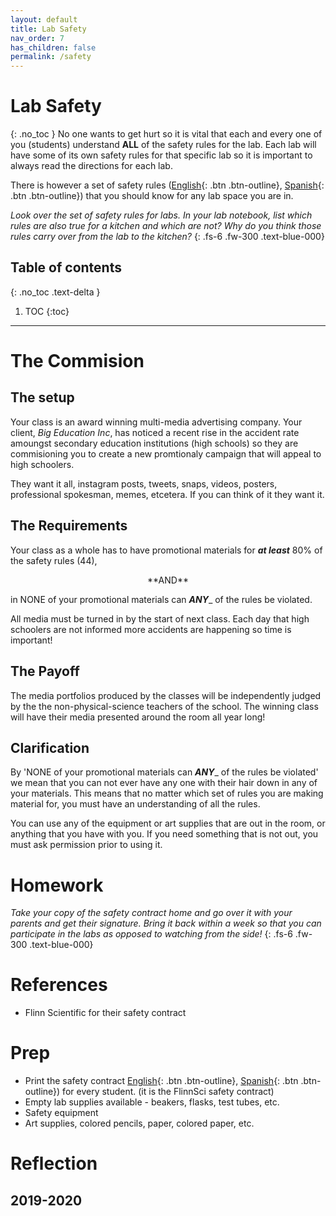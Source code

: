 ```yaml
---
layout: default
title: Lab Safety
nav_order: 7
has_children: false
permalink: /safety
---
```


# Lab Safety
{: .no_toc }
No one wants to get hurt so it is vital that each and every one of you (students) understand **ALL** of the safety rules for the lab.
Each lab will have some of its own safety rules for that specific lab so it is important to always read the directions for each lab.

There is however a set of safety rules ([English](https://www.flinnsci.com/api/library/Download/80efae9513b548d6999c31d38ac36abe){: .btn .btn-outline}, [Spanish](https://www.flinnsci.com/high-school-student-safety-contract---spanish/dc10495/){: .btn .btn-outline}) that you should know for any lab space you are in.

_Look over the set of safety rules for labs.  In your lab notebook, list which rules are also true for a kitchen and which are not?  Why do you think those rules carry over from the lab to the kitchen?_
{: .fs-6 .fw-300 .text-blue-000}


<!-- table of contents for the page -->
## Table of contents
{: .no_toc .text-delta }

1. TOC
{:toc}

---
# The Commision
## The setup
Your class is an award winning multi-media advertising company.
Your client, _Big Education Inc_, has noticed a recent rise in the accident rate amoungst secondary education institutions (high schools) so they are commisioning you to create a new promtionaly campaign that will appeal to high schoolers.

They want it all, instagram posts, tweets, snaps, videos, posters, professional spokesman, memes, etcetera.
If you can think of it they want it.

## The Requirements
Your class as a whole has to have promotional materials for _**at least**_ 80% of the safety rules (44),

<center>**AND**</center>

in NONE of your promotional materials can _**ANY**__ of the rules be violated.

All media must be turned in by the start of next class.
Each day that high schoolers are not informed more accidents are happening so time is important!

## The Payoff
The media portfolios produced by the classes will be independently judged by the the non-physical-science teachers of the school.
The winning class will have their media presented around the room all year long!

## Clarification
By 'NONE of your promotional materials can _**ANY**__ of the rules be violated' we mean that you can not ever have any one with their hair down in any of your materials.
This means that no matter which set of rules you are making material for, you must have an understanding of all the rules.

You can use any of the equipment or art supplies that are out in the room, or anything that you have with you.
If you need something that is not out, you must ask permission prior to using it.


# Homework
_Take your copy of the safety contract home and go over it with your parents and get their signature.  Bring it back within a week so that you can participate in the labs as opposed to watching from the side!_
{: .fs-6 .fw-300 .text-blue-000}


# References
  * Flinn Scientific for their safety contract

# Prep
  * Print the safety contract [English](https://www.flinnsci.com/api/library/Download/80efae9513b548d6999c31d38ac36abe){: .btn .btn-outline}, [Spanish](https://www.flinnsci.com/high-school-student-safety-contract---spanish/dc10495/){: .btn .btn-outline}) for every student. (it is the FlinnSci safety contract)
  * Empty lab supplies available - beakers, flasks, test tubes, etc.
  * Safety equipment
  * Art supplies, colored pencils, paper, colored paper, etc.

# Reflection
## 2019-2020
